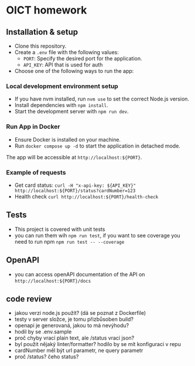 # OICT homework

## Installation & setup
- Clone this repository.
- Create a `.env` file with the following values:
  - `PORT`: Specify the desired port for the application.
  - `API_KEY`: API that is used for auth
- Choose one of the following ways to run the app:

### Local development environment setup
- If you have nvm installed, run `nvm use` to set the correct Node.js version.
- Install dependencies with `npm install`.
- Start the development server with `npm run dev`.

### Run App in Docker
- Ensure Docker is installed on your machine.
- Run `docker compose up -d` to start the application in detached mode.


The app will be accessible at `http://localhost:${PORT}`.

### Example of requests 

- Get card status: `curl -H "x-api-key: ${API_KEY}" http://localhost:${PORT}/status?cardNumber=123`
- Health check `curl http://localhost:${PORT}/health-check`


## Tests

- This project is covered with unit tests
- you can run them wih `npm run test`, if you want to see coverage you need to run npm `npm run test -- --coverage`

## OpenAPI
- you can access openAPI documentation of the API on `http://localhost:${PORT}/docs`

## code review
- jakou verzi node.js použít? (dá se poznat z Dockerfile)
- testy v server složce, je tomu přizbůsoben build?
- openapi je generovaná, jakou to má nevýhodu?
- hodil by se .env.sample
- proč chyby vrací plain text, ale /status vrací json?
- byl použit nějaký linter/formatter? hodilo by se mít konfiguraci v repu
- cardNumber měl být url parametr, ne query parametr
- proč /status? čeho status?

